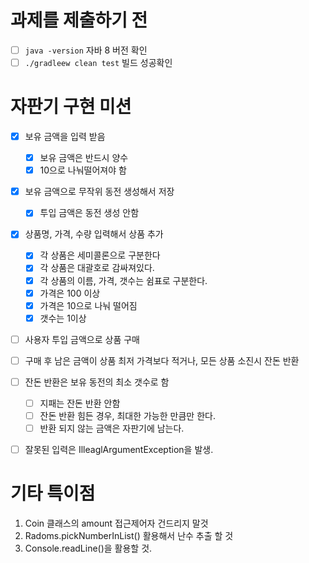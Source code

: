 # 과제를 제출하기 전

- [ ] `java -version` 자바 8 버전 확인
- [ ] `./gradleew clean test` 빌드 성공확인

# 자판기 구현 미션

- [x] 보유 금액을 입력 받음
  - [x] 보유 금액은 반드시 양수
  - [x] 10으로 나눠떨어져야 함
  
- [x] 보유 금액으로 무작위 동전 생성해서 저장
  - [x] 투입 금액은 동전 생성 안함
- [x] 상품명, 가격, 수량 입력해서 상품 추가
  - [x] 각 상품은 세미콜론으로 구분한다
  - [x] 각 상품은 대괄호로 감싸져있다.
  - [x] 각 상품의 이름, 가격, 갯수는 쉼표로 구분한다.
  - [x] 가격은 100 이상
  - [x] 가격은 10으로 나눠 떨어짐
  - [x] 갯수는 1이상
- [ ] 사용자 투입 금액으로 상품 구매
- [ ] 구매 후 남은 금액이 상품 최저 가격보다 적거나, 모든 상품 소진시 잔돈 반환
- [ ] 잔돈 반환은 보유 동전의 최소 갯수로 함
  - [ ] 지패는 잔돈 반환 안함
  - [ ] 잔돈 반환 힘든 경우, 최대한 가능한 만큼만 한다.
  - [ ] 반환 되지 않는 금액은 자판기에 남는다.
- [ ] 잘못된 입력은 IlleaglArgumentException을 발생.



# 기타 특이점

1. Coin 클래스의 amount 접근제어자 건드리지 말것
2. Radoms.pickNumberInList() 활용해서 난수 추출 할 것
3. Console.readLine()을 활용할 것.
